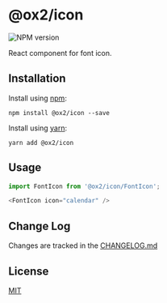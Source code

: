 # @ox2/icon
![NPM version](https://img.shields.io/badge/npm-private-orange.svg?style=flat)
<!-- ![NPM version](https://img.shields.io/npm/v/@ox2/icon.svg?style=flat) -->

React component for font icon.


## Installation
Install using [npm](http://npmjs.com):
```
npm install @ox2/icon --save
```
Install using [yarn](http://yarnpkg.com):
```
yarn add @ox2/icon
```

## Usage
```js
import FontIcon from '@ox2/icon/FontIcon';

<FontIcon icon="calendar" />

```

## Change Log
Changes are tracked in the [CHANGELOG.md](https://github.com/ox2/icon/tree/master/CHANGELOG.md)

## License
[MIT](https://github.com/ox2/icon/tree/master/LICENSE)
